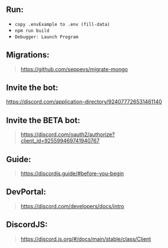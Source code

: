 ## Run:
- `copy .envExample to .env (fill-data)`
- `npm run build`
- `Debugger: Launch Program`

## Migrations:
> https://github.com/seppevs/migrate-mongo

## Invite the bot:
 https://discord.com/application-directory/924077726531461140

## Invite the BETA bot:
> https://discord.com/oauth2/authorize?client_id=925599469741940767

## Guide:
> https://discordjs.guide/#before-you-begin
## DevPortal:
> https://discord.com/developers/docs/intro
## DiscordJS:
> https://discord.js.org/#/docs/main/stable/class/Client
